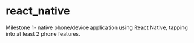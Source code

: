 # react_native
Milestone 1- native phone/device application using React Native, tapping into at least 2 phone features.
